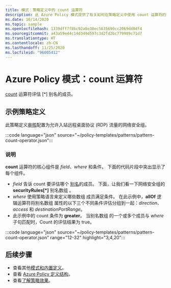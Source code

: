 ```yaml
---
title: 模式：策略定义中的 count 运算符
description: 此 Azure Policy 模式提供了有关如何在策略定义中使用 count 运算符的示例。
ms.date: 10/14/2020
ms.topic: sample
ms.openlocfilehash: 1339dff7f8bc92a8e38ec5635690cc2069dd8df4
ms.sourcegitcommit: a43a59e44c14d349d597c3d2fd2bc779989c71d7
ms.translationtype: HT
ms.contentlocale: zh-CN
ms.lasthandoff: 11/25/2020
ms.locfileid: "96005412"
---
```

# <a name="azure-policy-pattern-the-count-operator"></a>Azure Policy 模式：count 运算符

[count](../concepts/definition-structure.md#count) 运算符评估 \[\*\] 别名的成员。

## <a name="sample-policy-definition"></a>示例策略定义

此策略定义[审核](../concepts/effects.md#audit)配置为允许入站远程桌面协议 (RDP) 流量的网络安全组。

:::code language="json" source="~/policy-templates/patterns/pattern-count-operator.json":::

### <a name="explanation"></a>说明

**count** 运算符的核心组件是 _field_、_where_ 和条件。 下面的代码片段中突出显示了每个组件。

- _field_ 告诉 count 要评估哪个 [别名](../concepts/definition-structure.md#aliases)的成员。 下面，让我们看一下网络安全组的 **securityRules\[\*\]** 别名数组  。
- _where_ 使用策略语言来定义哪些数组  成员满足条件。 在此示例中，**allOf** 逻辑运算符将别名数组  属性的以下三个不同条件评估分组到一起：_direction_、_access_ 和 _destinationPortRange_。
- 此示例中的 count 条件为 **greater**。 当别名数组  的一个或多个成员与 _where_ 子句匹配时，Count 的评估结果为 true。

:::code language="json" source="~/policy-templates/patterns/pattern-count-operator.json" range="12-32" highlight="3,4,20":::

## <a name="next-steps"></a>后续步骤

- 查看其他[模式和内置定义](./index.md)。
- 查看 [Azure Policy 定义结构](../concepts/definition-structure.md)。
- 查看[了解策略效果](../concepts/effects.md)。